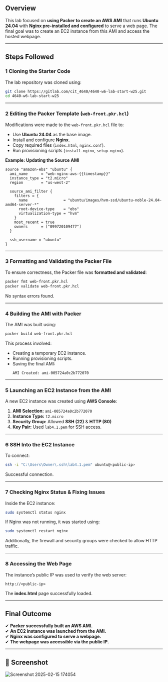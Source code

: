 ## Overview
This lab focused on **using Packer to create an AWS AMI** that runs **Ubuntu 24.04** with **Nginx pre-installed and configured** to serve a web page. The final goal was to create an EC2 instance from this AMI and access the hosted webpage.

---

## **Steps Followed**

### **1 Cloning the Starter Code**
The lab repository was cloned using:
```sh
git clone https://gitlab.com/cit_4640/4640-w6-lab-start-w25.git
cd 4640-w6-lab-start-w25
```

---

### **2 Editing the Packer Template (`web-front.pkr.hcl`)**
Modifications were made to the `web-front.pkr.hcl` file to:
- Use **Ubuntu 24.04** as the base image.
- Install and configure **Nginx**.
- Copy required files (`index.html`, `nginx.conf`).
- Run provisioning scripts (`install-nginx`, `setup-nginx`).

**Example: Updating the Source AMI**
```hcl
source "amazon-ebs" "ubuntu" {
  ami_name      = "web-nginx-aws-{{timestamp}}"
  instance_type = "t2.micro"
  region        = "us-west-2"

  source_ami_filter {
    filters = {
      name                = "ubuntu/images/hvm-ssd/ubuntu-noble-24.04-amd64-server-*"
      root-device-type    = "ebs"
      virtualization-type = "hvm"
    }
    most_recent = true
    owners      = ["099720109477"]
  }

  ssh_username = "ubuntu"
}
```

---

### **3 Formatting and Validating the Packer File**
To ensure correctness, the Packer file was **formatted and validated**:
```sh
packer fmt web-front.pkr.hcl
packer validate web-front.pkr.hcl
```
No syntax errors found.

---

### **4 Building the AMI with Packer**
The AMI was built using:
```sh
packer build web-front.pkr.hcl
```
 This process involved:
- Creating a temporary EC2 instance.
- Running provisioning scripts.
- Saving the final AMI:  
  ```
  AMI Created: ami-005724a0c2b772070
  ```

---

### **5 Launching an EC2 Instance from the AMI**
A new EC2 instance was created using **AWS Console**:
1. **AMI Selection:** `ami-005724a0c2b772070`
2. **Instance Type:** `t2.micro`
3. **Security Group:** Allowed **SSH (22)** & **HTTP (80)**
4. **Key Pair:** Used `lab4.1.pem` for SSH access.

---

### **6 SSH Into the EC2 Instance**
To connect:
```sh
ssh -i "C:\Users\Owner\.ssh\lab4.1.pem" ubuntu@<public-ip>
```
Successful connection.

---

### **7 Checking Nginx Status & Fixing Issues**
Inside the EC2 instance:
```sh
sudo systemctl status nginx
```
If Nginx was not running, it was started using:
```sh
sudo systemctl restart nginx
```

Additionally, the firewall and security groups were checked to allow HTTP traffic.

---

### **8 Accessing the Web Page**
The instance’s public IP was used to verify the web server:
```
http://<public-ip>
```
The **index.html** page successfully loaded.

---

## **Final Outcome**
✔ **Packer successfully built an AWS AMI.**  
✔ **An EC2 instance was launched from the AMI.**  
✔ **Nginx was configured to serve a webpage.**  
✔ **The webpage was accessible via the public IP.**  

---

## 📸 **Screenshot**
![Screenshot 2025-02-15 174054](https://github.com/user-attachments/assets/ec3f98f2-2215-451e-a74c-8ea82d3e58fe)
